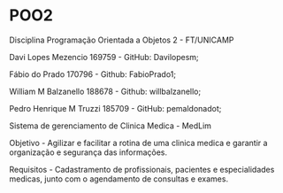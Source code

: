 # POO2
Disciplina Programação Orientada a Objetos 2 - FT/UNICAMP

Davi Lopes Mezencio 169759 - GitHub: Davilopesm;

Fábio do Prado 170796 - Github: FabioPrado1; 

William M Balzanello 188678 - Github: willbalzanello; 

Pedro Henrique M Truzzi 185709 - GitHub: pemaldonadot;


Sistema de gerenciamento de Clinica Medica - MedLim

Objetivo - Agilizar e facilitar a rotina de uma clinica medica e garantir a organização e segurança das informações.

Requisitos - Cadastramento de profissionais, pacientes e especialidades medicas, junto com o agendamento de consultas e exames.

